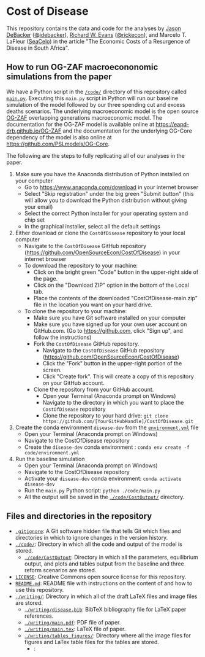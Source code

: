 # Cost of Disease
This repository contains the data and code for the analyses by [Jason DeBacker](https://jasondebacker.com/) ([@jdebacker](https://github.com/jdebacker/)), [Richard W. Evans](https://sites.google.com/site/rickecon) ([@rickecon](https://github.com/RickEcon/)), and Marcelo T. LaFleur ([SeaCelo](https://github.com/SeaCelo/)) in the article "The Economic Costs of a Resurgence of Disease in South Africa".

## How to run OG-ZAF macroecononomic simulations from the paper
We have a Python script in the [`/code/`](code/) directory of this repository called [`main.py`](code/main.py). Executing this `main.py` script in Python will run our baseline simulation of the model followed by our three spending cut and excess deaths scenarios. The underlying macroeconomic model is the open source [OG-ZAF](https://eapd-drb.github.io/OG-ZAF) overlapping generations macroeconomic model. The documentation for the OG-ZAF model is available online at https://eapd-drb.github.io/OG-ZAF and the documentation for the underlying OG-Core dependency of the model is also online at https://github.com/PSLmodels/OG-Core.

The following are the steps to fully replicating all of our analyses in the paper.

1. Make sure you have the Anaconda distribution of Python installed on your computer
    * Go to https://www.anaconda.com/download in your internet browser
    * Select "Skip registration" under the big green "Submit button" (this will allow you to download the Python distribution without giving your email)
    * Select the correct Python installer for your operating system and chip set
    * In the graphical installer, select all the default settings
2. Either download or clone the `CostOfDisease` repository to your local computer
    * Navigate to the `CostOfDisease` GitHub repository (https://github.com/OpenSourceEcon/CostOfDisease) in your internet browser
    * To download the repository to your machine:
        * Click on the bright green "Code" button in the upper-right side of the page.
        * Click on the "Download ZIP" option in the bottom of the Local tab.
        * Place the contents of the downloaded "CostOfDisease-main.zip" file in the location you want on your hard drive.
    * To clone the repository to your machine:
        * Make sure you have Git software installed on your computer
        * Make sure you have signed up for your own user account on GitHub.com. (Go to https://github.com, click "Sign up", and follow the instructions)
        * Fork the `CostOfDisease` GitHub repository.
            * Navigate to the `CostOfDisease` GitHub repository (https://github.com/OpenSourceEcon/CostOfDisease)
            * Click the "Fork" button in the upper-right portion of the screen.
            * Click "Create fork". This will create a copy of this repository on your GitHub account.
        * Clone the repository from your GitHub account.
            * Open your Terminal (Anaconda prompt on Windows)
            * Navigate to the directory in which you want to place the `CostOfDisease` repository
            * Clone the repository to your hard drive: `git clone https://github.com/[YourGitHubHandle]/CostOfDisease.git`
3. Create the conda environment `disease-dev` from the [`environment.yml`](code/environment.yml) file
    * Open your Terminal (Anaconda prompt on Windows)
    * Navigate to the CostOfDisease repository
    * Create the `disease-dev` conda environment : `conda env create -f code/environment.yml`
4. Run the baseline simulation
    * Open your Terminal (Anaconda prompt on Windows)
    * Navigate to the CostOfDisease repository
    * Activate your `disease-dev` conda environment: `conda activate disease-dev`
    * Run the `main.py` Python script: `python ./code/main.py`
    * All the output will be saved in the [`./code/CostOutput/`](code/CostOutput/) directory.

## Files and directories in the repository
* [`.gitignore`](.gitignore): A Git software hidden file that tells Git which files and directories in which to ignore changes in the version history.
* [`./code/`](code/): Directory in which all the code and output of the model is stored.
    * [`./code/CostOutput`](code/CostOutput): Directory in which all the parameters, equilibrium output, and plots and tables output from the baseline and three reform scenarios are stored.
* [`LICENSE`](LICENSE): Creative Commons open source license for this repository.
* [`README.md`](README.md): README file with instructions on the content of and how to use this repository.
* [`./writing/`](writing/): Directory in which all of the draft LaTeX files and image files are stored.
    * [`./writing/disease.bib`](writing/disease.bib): BibTeX bibliography file for LaTeX paper references.
    * [`./writing/main.pdf`](writing/main.pdf): PDF file of paper.
    * [`./writing/main.tex`](writing/main.tex): LaTeX file of paper.
    * [`./writing/tables_figures/`](writing/tables_figures/): Directory where all the image files for figures and LaTex table files for the tables are stored.
        * []():
